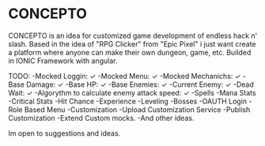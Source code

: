 # CONCEPTO
CONCEPTO is an idea for customized game development of endless hack n' slash.
Based in the idea of "RPG Clicker" from "Epic Pixel" i just want create a platform where anyone can make their own dungeon, game, etc.
Builded in IONIC Framework with angular.

TODO:
-Mocked Loggin: ✓
-Mocked Menu: ✓
-Mocked Mechanichs: ✓
  -Base Damage: ✓
  -Base HP: ✓
  -Base Enemies: ✓
  -Current Enemy: ✓
  -Dead Wait: ✓
  -Algorythm to calculate enemy attack speed: ✓
  -Spells
  -Mana Stats
  -Critical Stats
  -Hit Chance
  -Experience
  -Leveling
  -Bosses
-OAUTH Login
-Role Based Menu
-Customization
-Upload Customization Service
-Publish Customization
-Extend Custom mocks.
-And other ideas.

Im open to suggestions and ideas.
